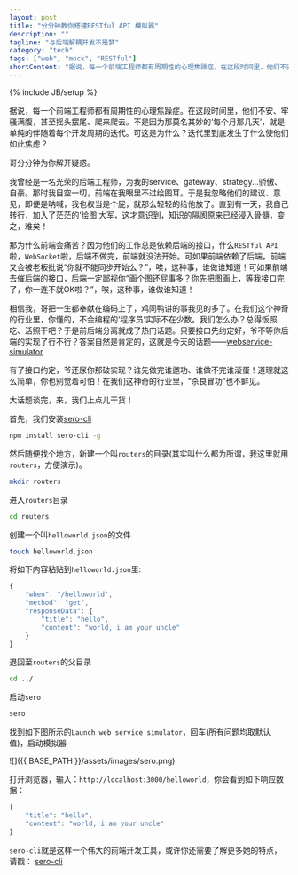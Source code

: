 ```yaml
---
layout: post
title: "分分钟教你搭建RESTful API 模拟器"
description: ""
tagline: "与后端解耦开发不是梦"
category: "tech"
tags: ["web", "mock", "RESTful"]
shortContent: "据说，每一个前端工程师都有周期性的心理焦躁症。在这段时间里，他们不安、牢骚满腹，甚至摇头摆尾、爬来爬去。不是因为那莫名其妙的‘每个月那几天’，就是单纯的伴随着每个开发周期的迭代。可这是为什么？迭代里到底发生了什么使他们如此焦虑"
---
```

{% include JB/setup %}

据说，每一个前端工程师都有周期性的心理焦躁症。在这段时间里，他们不安、牢骚满腹，甚至摇头摆尾、爬来爬去。不是因为那莫名其妙的‘每个月那几天’，就是单纯的伴随着每个开发周期的迭代。可这是为什么？迭代里到底发生了什么使他们如此焦虑？

哥分分钟为你解开疑惑。

我曾经是一名光荣的后端工程师，为我的service、gateway、strategy...骄傲、自豪。那时我目空一切，前端在我眼里不过绘图耳。于是我忽略他们的建议、意见，即便是呐喊，我也权当是个屁，就那么轻轻的给他放了。直到有一天，我自己转行，加入了茫茫的‘绘图’大军，这才意识到，知识的隔阂原来已经浸入骨髓，变之，难矣！

那为什么前端会痛苦？因为他们的工作总是依赖后端的接口，什么`RESTful API`啦，`WebSocket`啦，后端不做完，前端就没法开始。可如果前端依赖了后端，前端又会被老板批说“你就不能同步开始么？”，唉，这种事，谁做谁知道！可如果前端去催后端的接口，后端一定鄙视你“画个图还屁事多？你先把图画上，等我接口完了，你一连不就OK啦？”，唉，这种事，谁做谁知道！

相信我，哥把一生都奉献在编码上了，鸡同鸭讲的事我见的多了。在我们这个神奇的行业里，你懂的，不会编程的‘程序员’实际不在少数。我们怎么办？总得饭照吃、活照干吧？于是前后端分离就成了热门话题。只要接口先约定好，爷不等你后端的实现了行不行？答案自然是肯定的，这就是今天的话题——[webservice-simulator](https://www.npmjs.org/package/webservice-simulator)

有了接口约定，爷还尿你那破实现？谁先做完谁邀功、谁做不完谁滚蛋！道理就这么简单，你也别觉着可怕！在我们这神奇的行业里，“杀良冒功”也不鲜见。

大话题谈完，来，我们上点儿干货！

首先，我们安装[sero-cli](https://www.npmjs.org/package/sero-cli)

```bash
npm install sero-cli -g
```

然后随便找个地方，新建一个叫`routers`的目录(其实叫什么都为所谓，我这里就用`routers`，方便演示)。

```bash
mkdir routers
```

进入`routers`目录

```bash
cd routers
```

创建一个叫`helloworld.json`的文件

```bash
touch helloworld.json
```

将如下内容粘贴到`helloworld.json`里:

```javascript
{
    "when": "/helloworld",
    "method": "get",
    "responseData": {
        "title": "hello",
        "content": "world, i am your uncle"
    }
}
```

退回至`routers`的父目录

```bash
cd ../
```

启动`sero`

```bash
sero
```
找到如下图所示的`Launch web service simulator`，回车(所有问题均取默认值)，启动模拟器

![]({{ BASE_PATH }}/assets/images/sero.png)

打开浏览器，输入：`http://localhost:3000/helloworld`，你会看到如下响应数据：

```javascript
{
    "title": "hello",
    "content": "world, i am your uncle"
}
```
`sero-cli`就是这样一个伟大的前端开发工具，或许你还需要了解更多她的特点，请戳： [sero-cli](https://www.npmjs.org/package/sero-cli)
